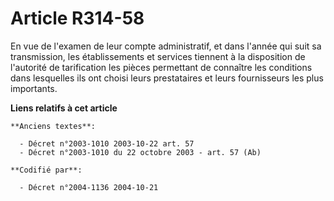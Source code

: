 # Article R314-58

En vue de l'examen de leur compte administratif, et dans l'année qui suit sa transmission, les établissements et services
tiennent à la disposition de l'autorité de tarification les pièces permettant de connaître les conditions dans lesquelles ils
ont choisi leurs prestataires et leurs fournisseurs les plus importants.

**Liens relatifs à cet article**

	**Anciens textes**:

	  - Décret n°2003-1010 2003-10-22 art. 57
	  - Décret n°2003-1010 du 22 octobre 2003 - art. 57 (Ab)

	**Codifié par**:

	  - Décret n°2004-1136 2004-10-21
